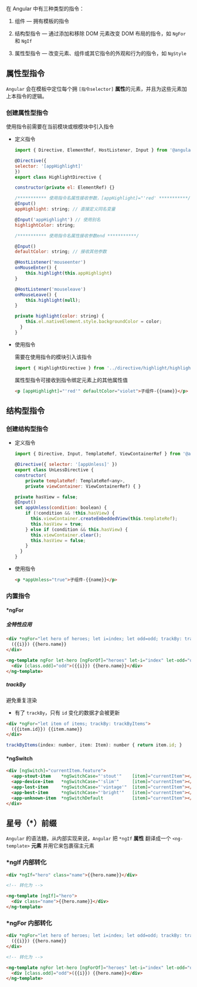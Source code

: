 在 Angular 中有三种类型的指令：

1. 组件 — 拥有模板的指令

2. 结构型指令 — 通过添加和移除 DOM 元素改变 DOM 布局的指令，如 `NgFor` 和 `NgIf`

3. 属性型指令 — 改变元素、组件或其它指令的外观和行为的指令，如 `NgStyle`

## 属性型指令
`Angular` 会在模板中定位每个拥 `[指令selector]` **属性**的元素，并且为这些元素加上本指令的逻辑。

### 创建属性型指令

使用指令前需要在当前模块或根模块中引入指令

- 定义指令
    ```js
    import { Directive, ElementRef, HostListener, Input } from '@angular/core';

    @Directive({
    selector: '[appHighlight]'
    })
    export class HighlightDirective {

    constructor(private el: ElementRef) {}

    /*********** 使用指令名属性接收参数，[appHighlight]="'red' ***********/
    @Input()
    appHighlight: string; // 直接定义同名变量

    @Input('appHighlight') // 使用别名
    highlightColor: string; 

    /*********** 使用指令名属性接收参数end ***********/

    @Input()
    defaultColor: string; // 接收其他参数

    @HostListener('mouseenter')
    onMouseEnter() {
        this.highlight(this.appHighlight)
    }

    @HostListener('mouseleave')
    onMouseLeave() {
        this.highlight(null);
    }

    private highlight(color: string) {
        this.el.nativeElement.style.backgroundColor = color;
      }
    }

    ```

- 使用指令
    
  需要在使用指令的模块引入该指令
  ```js
  import { HighlightDirective } from '../directive/highlight/highlight'
  ```

  属性型指令可接收到指令绑定元素上的其他属性值

  ```html
  <p [appHighlight]="'red'" defaultColor="violet">子组件-{{name}}</p>
  ```

## 结构型指令

### 创建结构型指令

- 定义指令
    ```js
    import { Directive, Input, TemplateRef, ViewContainerRef } from '@angular/core';

    @Directive({ selector: '[appUnless]' })
    export class UnLessDirective {
    constructor(
        private templateRef: TemplateRef<any>,
        private viewContainer: ViewContainerRef) { }

    private hasView = false;
    @Input() 
    set appUnless(condition: boolean) {
        if (!condition && !this.hasView) {
          this.viewContainer.createEmbeddedView(this.templateRef);
          this.hasView = true;
        } else if (condition && this.hasView) {
          this.viewContainer.clear();
          this.hasView = false;
        }
      }
    }
    ```

- 使用指令

    ```html
    <p *appUnless="true">子组件-{{name}}</p>
    ```

### 内置指令
#### *ngFor

##### 全特性应用
```html
<div *ngFor="let hero of heroes; let i=index; let odd=odd; trackBy: trackById" [class.odd]="odd">
  ({{i}}) {{hero.name}}
</div>

<ng-template ngFor let-hero [ngForOf]="heroes" let-i="index" let-odd="odd" [ngForTrackBy]="trackById">
  <div [class.odd]="odd">({{i}}) {{hero.name}}</div>
</ng-template>
```
##### trackBy

避免重复渲染

- 有了 `trackBy`，只有 `id` 变化的数据才会被更新
```html
<div *ngFor="let item of items; trackBy: trackByItems">
  ({{item.id}}) {{item.name}}
</div>
```
```js
trackByItems(index: number, item: Item): number { return item.id; }
```

#### *ngSwitch

```html
<div [ngSwitch]="currentItem.feature">
  <app-stout-item    *ngSwitchCase="'stout'"    [item]="currentItem"></app-stout-item>
  <app-device-item   *ngSwitchCase="'slim'"     [item]="currentItem"></app-device-item>
  <app-lost-item     *ngSwitchCase="'vintage'"  [item]="currentItem"></app-lost-item>
  <app-best-item     *ngSwitchCase="'bright'"   [item]="currentItem"></app-best-item>
  <app-unknown-item  *ngSwitchDefault           [item]="currentItem"></app-unknown-item>
</div>
```

## 星号（*）前缀
`Angular` 的语法糖，从内部实现来说，`Angular` 把 `*ngIf` **属性** 翻译成一个 `<ng-template>` **元素** 并用它来包裹宿主元素

### *ngIf 内部转化
```html
<div *ngIf="hero" class="name">{{hero.name}}</div>

<!-- 转化为 -->

<ng-template [ngIf]="hero">
  <div class="name">{{hero.name}}</div>
</ng-template>
```

### *ngFor 内部转化

```html
<div *ngFor="let hero of heroes; let i=index; let odd=odd; trackBy: trackById" [class.odd]="odd">
  ({{i}}) {{hero.name}}
</div>

<!-- 转化为 -->

<ng-template ngFor let-hero [ngForOf]="heroes" let-i="index" let-odd="odd" [ngForTrackBy]="trackById">
  <div [class.odd]="odd">({{i}}) {{hero.name}}</div>
</ng-template>
```